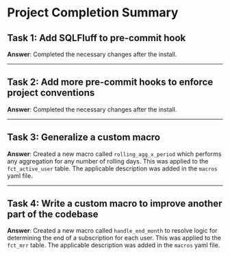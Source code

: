 # Project Completion Summary

## Task 1: Add SQLFluff to pre-commit hook
**Answer**: Completed the necessary changes after the install.

---

## Task 2: Add more pre-commit hooks to enforce project conventions
**Answer**: Completed the necessary changes after the install.

---

## Task 3: Generalize a custom macro
**Answer**: Created a new macro called `rolling_agg_x_period` which performs any aggregation for any number of rolling days. This was applied to the `fct_active_user` table. The applicable description was added in the `macros` yaml file.

---

## Task 4: Write a custom macro to improve another part of the codebase
**Answer**: Created a new macro called `handle_end_month` to resolve logic for determining the end of a subscription for each user. This was applied to the `fct_mrr` table. The applicable description was added in the `macros` yaml file.
